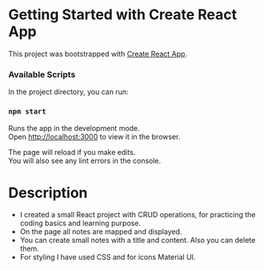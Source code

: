 # Getting Started with Create React App

This project was bootstrapped with [Create React App](https://github.com/facebook/create-react-app).

### Available Scripts

In the project directory, you can run:

### `npm start`

Runs the app in the development mode.\
Open [http://localhost:3000](http://localhost:3000) to view it in the browser.

The page will reload if you make edits.\
You will also see any lint errors in the console.

# Description

- I created a small React project with CRUD operations, for practicing the coding basics and learning purpose.
- On the page all notes are mapped and displayed.
- You can create small notes with a title and content. Also you can delete them.
- For styling I have used CSS and for icons Material UI.
